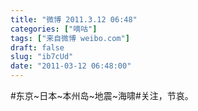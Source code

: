```yaml
---
title: "微博 2011.3.12 06:48"
categories: ["嘀咕"]
tags: ["来自微博 weibo.com"]
draft: false
slug: "ib7cUd"
date: "2011-03-12 06:48:00"
---
```


<p>#东京~日本~本州岛~地震~海啸#关注，节哀。 ​​​​</p>
